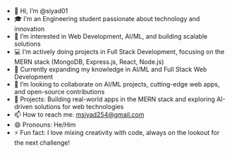 - 👋 Hi, I’m @siyad01
- 🎓 I’m an Engineering student passionate about technology and innovation
- 👀 I’m interested in Web Development, AI/ML, and building scalable solutions
- 💻 I’m actively doing projects in Full Stack Development, focusing on the MERN stack (MongoDB, Express.js, React, Node.js)
- 🌱 Currently expanding my knowledge in AI/ML and Full Stack Web Development
- 💞️ I’m looking to collaborate on AI/ML projects, cutting-edge web apps, and open-source contributions
- 🔨 Projects: Building real-world apps in the MERN stack and exploring AI-driven solutions for web technologies
- 📫 How to reach me: msiyad254@gmail.com
- 😄 Pronouns: He/Him
- ⚡ Fun fact: I love mixing creativity with code, always on the lookout for the next challenge!

<!---
siyad01/siyad01 is a ✨ special ✨ repository because its `README.md` (this file) appears on your GitHub profile.
You can click the Preview link to take a look at your changes.
--->
